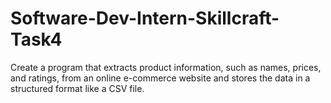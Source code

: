 # Software-Dev-Intern-Skillcraft-Task4
Create a program that extracts product information, such as names, prices, and ratings, from an online e-commerce website and stores the data in a structured format like a CSV file. 
